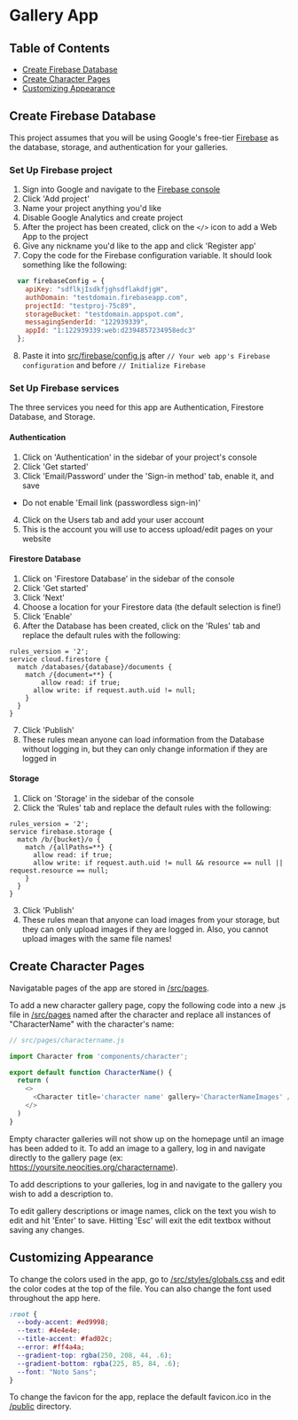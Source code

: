 # Gallery App

## Table of Contents

- [Create Firebase Database](#create-firebase-database)
- [Create Character Pages](#create-character-pages)
- [Customizing Appearance](#customizing-appearance)

## Create Firebase Database

This project assumes that you will be using Google's free-tier [Firebase](https://firebase.google.com/) as the database, storage, and authentication for your galleries.

### Set Up Firebase project

1. Sign into Google and navigate to the [Firebase console](https://console.firebase.google.com/)
2. Click 'Add project'
3. Name your project anything you'd like
4. Disable Google Analytics and create project
5. After the project has been created, click on the `</>` icon to add a Web App to the project
6. Give any nickname you'd like to the app and click 'Register app'
7. Copy the code for the Firebase configuration variable. It should look something like the following:
```javascript
  var firebaseConfig = {
    apiKey: "sdflkjIsdkfjghsdflakdfjgH",
    authDomain: "testdomain.firebaseapp.com",
    projectId: "testproj-75c89",
    storageBucket: "testdomain.appspot.com",
    messagingSenderId: "122939339",
    appId: "1:122939339:web:d2394857234958edc3"
  };
```
8. Paste it into [src/firebase/config.js](src/firebase/config.js) after `// Your web app's Firebase configuration` and before `// Initialize Firebase`

### Set Up Firebase services

The three services you need for this app are Authentication, Firestore Database, and Storage.

#### Authentication

1. Click on 'Authentication' in the sidebar of your project's console
2. Click 'Get started'
3. Click 'Email/Password' under the 'Sign-in method' tab, enable it, and save
  - Do not enable 'Email link (passwordless sign-in)'
4. Click on the Users tab and add your user account
5. This is the account you will use to access upload/edit pages on your website

#### Firestore Database

1. Click on 'Firestore Database' in the sidebar of the console
2. Click 'Get started'
3. Click 'Next'
4. Choose a location for your Firestore data (the default selection is fine!)
5. Click 'Enable'
6. After the Database has been created, click on the 'Rules' tab and replace the default rules with the following:
```
rules_version = '2';
service cloud.firestore {
  match /databases/{database}/documents {
    match /{document=**} {
    	allow read: if true;
      allow write: if request.auth.uid != null;
    }
  }
}
```
7. Click 'Publish'
8. These rules mean anyone can load information from the Database without logging in, but they can only change information if they are logged in

#### Storage

1. Click on 'Storage' in the sidebar of the console
2. Click the 'Rules' tab and replace the default rules with the following:
```
rules_version = '2';
service firebase.storage {
  match /b/{bucket}/o {
    match /{allPaths=**} {
      allow read: if true;
      allow write: if request.auth.uid != null && resource == null || request.resource == null;
    }
  }
}
```
3. Click 'Publish'
4. These rules mean that anyone can load images from your storage, but they can only upload images if they are logged in. Also, you cannot upload images with the same file names!

## Create Character Pages
Navigatable pages of the app are stored in [/src/pages](src/pages).

To add a new character gallery page, copy the following code into a new .js file in [/src/pages](src/pages) named after the character and replace all instances of "CharacterName" with the character's name:

```javascript
// src/pages/charactername.js

import Character from 'components/character';

export default function CharacterName() {
  return (
    <>
      <Character title='character name' gallery='CharacterNameImages' />
    </>
  )
}
```

Empty character galleries will not show up on the homepage until an image has been added to it. To add an image to a gallery, log in and navigate directly to the gallery page (ex: https://yoursite.neocities.org/charactername).

To add descriptions to your galleries, log in and navigate to the gallery you wish to add a description to.

To edit gallery descriptions or image names, click on the text you wish to edit and hit 'Enter' to save. Hitting 'Esc' will exit the edit textbox without saving any changes.

## Customizing Appearance

To change the colors used in the app, go to [/src/styles/globals.css](src/styles/globals.css) and edit the color codes at the top of the file. You can also change the font used throughout the app here.

```css
:root {
  --body-accent: #ed9998;
  --text: #4e4e4e;
  --title-accent: #fad02c;
  --error: #ff4a4a;
  --gradient-top: rgba(250, 208, 44, .6);
  --gradient-bottom: rgba(225, 85, 84, .6);
  --font: "Noto Sans";
}
```

To change the favicon for the app, replace the default favicon.ico in the [/public](public) directory.
